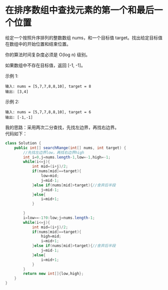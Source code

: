 # 在排序数组中查找元素的第一个和最后一个位置
给定一个按照升序排列的整数数组 nums，和一个目标值 target。找出给定目标值在数组中的开始位置和结束位置。

你的算法时间复杂度必须是 O(log n) 级别。

如果数组中不存在目标值，返回 [-1, -1]。

示例 1:

    输入: nums = [5,7,7,8,8,10], target = 8
    输出: [3,4]
示例 2:

    输入: nums = [5,7,7,8,8,10], target = 6
    输出: [-1,-1]  

我的思路：采用两次二分查找，先找左边界，再找右边界。  
代码如下：  
```java
class Solution {
    public int[] searchRange(int[] nums, int target) {
        //先找左边界low，再找右边界high
        int i=0,j=nums.length-1,low=-1,high=-1;
        while(i<=j){
            int mid=(i+j)/2; 
            if(nums[mid]==target){
                low=mid;
                j=mid-1;
            }else if(nums[mid]>target){//舍弃后半段
                j=mid-1;
            }else{
                i=mid+1;
            }
            
        }
        i=low==-1?0:low;j=nums.length-1;
        while(i<=j){
            int mid=(i+j)/2;
            if(nums[mid]==target){
                high=mid;
                i=mid+1;
            }else if(nums[mid]>target){//舍弃后半段
                j=mid-1;
            }else{
                i=mid+1;
            }
        }
        return new int[]{low,high};
    }
}
```




